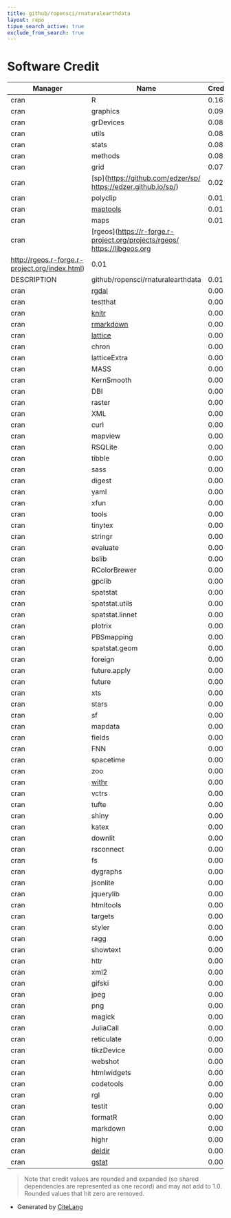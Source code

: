 ```yaml
---
title: github/ropensci/rnaturalearthdata
layout: repo
tipue_search_active: true
exclude_from_search: true
---
```

# Software Credit

|Manager|Name|Credit|
|-------|----|------|
|cran|R|0.162|
|cran|graphics|0.095|
|cran|grDevices|0.089|
|cran|utils|0.085|
|cran|stats|0.083|
|cran|methods|0.08|
|cran|grid|0.07|
|cran|[sp](https://github.com/edzer/sp/ https://edzer.github.io/sp/)|0.025|
|cran|polyclip|0.018|
|cran|[maptools](http://maptools.r-forge.r-project.org/)|0.013|
|cran|maps|0.011|
|cran|[rgeos](https://r-forge.r-project.org/projects/rgeos/ https://libgeos.org
http://rgeos.r-forge.r-project.org/index.html)|0.01|
|DESCRIPTION|github/ropensci/rnaturalearthdata|0.01|
|cran|[rgdal](http://rgdal.r-forge.r-project.org)|0.009|
|cran|testthat|0.008|
|cran|[knitr](https://yihui.org/knitr/)|0.007|
|cran|[rmarkdown](https://github.com/rstudio/rmarkdown)|0.006|
|cran|[lattice](http://lattice.r-forge.r-project.org/)|0.006|
|cran|chron|0.006|
|cran|latticeExtra|0.006|
|cran|MASS|0.006|
|cran|KernSmooth|0.006|
|cran|DBI|0.006|
|cran|raster|0.006|
|cran|XML|0.006|
|cran|curl|0.004|
|cran|mapview|0.004|
|cran|RSQLite|0.004|
|cran|tibble|0.004|
|cran|sass|0.004|
|cran|digest|0.004|
|cran|yaml|0.004|
|cran|xfun|0.004|
|cran|tools|0.004|
|cran|tinytex|0.004|
|cran|stringr|0.004|
|cran|evaluate|0.004|
|cran|bslib|0.004|
|cran|RColorBrewer|0.004|
|cran|gpclib|0.003|
|cran|spatstat|0.003|
|cran|spatstat.utils|0.003|
|cran|spatstat.linnet|0.003|
|cran|plotrix|0.003|
|cran|PBSmapping|0.003|
|cran|spatstat.geom|0.003|
|cran|foreign|0.003|
|cran|future.apply|0.003|
|cran|future|0.003|
|cran|xts|0.003|
|cran|stars|0.003|
|cran|sf|0.003|
|cran|mapdata|0.003|
|cran|fields|0.003|
|cran|FNN|0.003|
|cran|spacetime|0.003|
|cran|zoo|0.003|
|cran|[withr](https://withr.r-lib.org)|0.002|
|cran|vctrs|0.002|
|cran|tufte|0.002|
|cran|shiny|0.002|
|cran|katex|0.002|
|cran|downlit|0.002|
|cran|rsconnect|0.002|
|cran|fs|0.002|
|cran|dygraphs|0.002|
|cran|jsonlite|0.002|
|cran|jquerylib|0.002|
|cran|htmltools|0.002|
|cran|targets|0.002|
|cran|styler|0.002|
|cran|ragg|0.002|
|cran|showtext|0.002|
|cran|httr|0.002|
|cran|xml2|0.002|
|cran|gifski|0.002|
|cran|jpeg|0.002|
|cran|png|0.002|
|cran|magick|0.002|
|cran|JuliaCall|0.002|
|cran|reticulate|0.002|
|cran|tikzDevice|0.002|
|cran|webshot|0.002|
|cran|htmlwidgets|0.002|
|cran|codetools|0.002|
|cran|rgl|0.002|
|cran|testit|0.002|
|cran|formatR|0.002|
|cran|markdown|0.002|
|cran|highr|0.002|
|cran|[deldir](https://www.stat.auckland.ac.nz/~rolf/)|0.001|
|cran|[gstat](https://github.com/r-spatial/gstat/)|0.001|


> Note that credit values are rounded and expanded (so shared dependencies are represented as one record) and may not add to 1.0. Rounded values that hit zero are removed.


- Generated by [CiteLang](https://github.com/vsoch/citelang)
